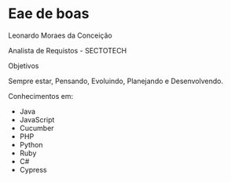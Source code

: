 # Eae de boas

Leonardo Moraes da Conceição

Analista de Requistos - SECTOTECH

Objetivos

Sempre estar, Pensando, Evoluindo, Planejando e Desenvolvendo.

Conhecimentos em:
- Java
- JavaScript
- Cucumber
- PHP
- Python
- Ruby
- C#
- Cypress
